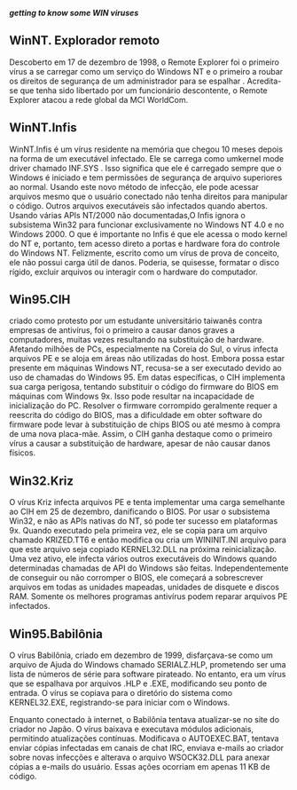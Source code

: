 ***getting to know some WIN viruses***

## **WinNT. Explorador remoto**
Descoberto em 17 de dezembro de 1998, o Remote Explorer foi o primeiro vírus a se carregar como um serviço do Windows NT e o primeiro a roubar os direitos de segurança de um administrador para se espalhar . Acredita-se que tenha sido libertado por um funcionário descontente, o Remote Explorer atacou a rede global da MCI WorldCom.

## **WinNT.Infis**
WinNT.Infis é um vírus residente na memória que chegou 10 meses depois na forma de um executável infectado. Ele se carrega como umkernel mode driver chamado INF.SYS . Isso significa que ele é carregado sempre que o Windows é iniciado e tem permissões de segurança de arquivo superiores ao normal. Usando este novo método de infecção, ele pode acessar arquivos mesmo que o usuário conectado não tenha direitos para manipular o código. Outros arquivos executáveis ​​são infectados quando abertos. Usando várias APIs NT/2000 não documentadas,O Infis ignora o subsistema Win32 para funcionar exclusivamente no Windows NT 4.0 e no Windows 2000. O que é importante no Infis é que ele acessa o modo kernel do NT e, portanto, tem acesso direto a portas e hardware fora do controle do Windows NT. Felizmente, escrito como um vírus de prova de conceito, ele não possui carga útil de danos. Poderia, se quisesse, formatar o disco rígido, excluir arquivos ou interagir com o hardware do computador.
## **Win95.CIH**
criado como protesto por um estudante universitário taiwanês contra empresas de antivírus, foi o primeiro a causar danos graves a computadores, muitas vezes resultando na substituição de hardware. Afetando milhões de PCs, especialmente na Coreia do Sul, o vírus infecta arquivos PE e se aloja em áreas não utilizadas do host. Embora possa estar presente em máquinas Windows NT, recusa-se a ser executado devido ao uso de chamadas do Windows 95. Em datas específicas, o CIH implementa sua carga perigosa, tentando substituir o código do firmware do BIOS em máquinas com Windows 9x. Isso pode resultar na incapacidade de inicialização do PC. Resolver o firmware corrompido geralmente requer a reescrita do código do BIOS, mas a dificuldade em obter software do firmware pode levar à substituição de chips BIOS ou até mesmo à compra de uma nova placa-mãe. Assim, o CIH ganha destaque como o primeiro vírus a causar a substituição de hardware, apesar de não causar danos físicos.
## **Win32.Kriz**
 O vírus Kriz infecta arquivos PE e tenta implementar uma carga semelhante ao CIH em 25 de dezembro, danificando o BIOS. Por usar o subsistema Win32, e não as APIs nativas do NT, só pode ter sucesso em plataformas 9x. Quando executado pela primeira vez, ele se copia para um arquivo chamado KRIZED.TT6 e então modifica ou cria um WININIT.INI arquivo para que este arquivo seja copiado KERNEL32.DLL na próxima reinicialização. Uma vez ativo, ele infecta vários outros executáveis ​​do Windows quando determinadas chamadas de API do Windows são feitas. Independentemente de conseguir ou não corromper o BIOS, ele começará a sobrescrever arquivos em todas as unidades mapeadas, unidades de disquete e discos RAM. Somente os melhores programas antivírus podem reparar arquivos PE infectados.
## **Win95.Babilônia**
O vírus Babilônia, criado em dezembro de 1999, disfarçava-se como um arquivo de Ajuda do Windows chamado SERIALZ.HLP, prometendo ser uma lista de números de série para software pirateado. No entanto, era um vírus que se espalhava por arquivos .HLP e .EXE, modificando seu ponto de entrada. O vírus se copiava para o diretório do sistema como KERNEL32.EXE, registrando-se para iniciar com o Windows.

Enquanto conectado à internet, o Babilônia tentava atualizar-se no site do criador no Japão. O vírus baixava e executava módulos adicionais, permitindo atualizações contínuas. Modificava o AUTOEXEC.BAT, tentava enviar cópias infectadas em canais de chat IRC, enviava e-mails ao criador sobre novas infecções e alterava o arquivo WSOCK32.DLL para anexar cópias a e-mails do usuário. Essas ações ocorriam em apenas 11 KB de código.









